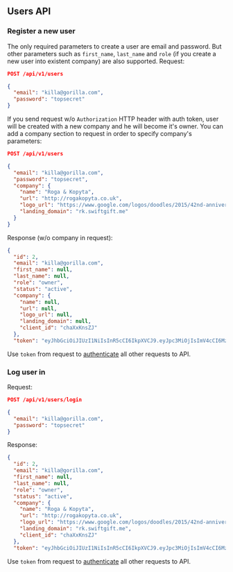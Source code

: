 ## Users API

### Register a new user

The only required parameters to create a user are email and password. But other
parameters such as `first_name`, `last_name` and `role` (if you create a new
user into existent company) are also supported.
Request:
```json
POST /api/v1/users

{
  "email": "killa@gorilla.com",
  "password": "topsecret"
}
```

If you send request w/o `Authorization` HTTP header with auth token, user will
be created with a new company and he will become it's owner. You can add a
company section to request in order to specify company's parameters:
```json
POST /api/v1/users

{
  "email": "killa@gorilla.com",
  "password": "topsecret",
  "company": {
    "name": "Roga & Kopyta",
    "url": "http://rogakopyta.co.uk",
    "logo_url": "https://www.google.com/logos/doodles/2015/42nd-anniversary-of-the-official-recognition-of-the-letter-5644871192805376.2-hp2x.gif",
    "landing_domain": "rk.swiftgift.me"
  }
}
```

Response (w/o company in request):
```json
{
  "id": 2,
  "email": "killa@gorilla.com",
  "first_name": null,
  "last_name": null,
  "role": "owner",
  "status": "active",
  "company": {
    "name": null,
    "url": null,
    "logo_url": null,
    "landing_domain": null,
    "client_id": "chaXxKnsZJ"
  },
  "token": "eyJhbGciOiJIUzI1NiIsInR5cCI6IkpXVCJ9.eyJpc3MiOjIsImV4cCI6MzMwNTM0Nzc5NTcsInZlciI6MSwiaWF0IjoxNTE3NDc3OTU3fQ.1eAux7FuOyFJxfDnuC6WrARToR_eTAT1jdWsHfJa-Vc" }
```

Use `token` from request to [authenticate](./authentication.md) all other
requests to API.

### Log user in

Request:
```json
POST /api/v1/users/login

{
  "email": "killa@gorilla.com",
  "password": "topsecret"
}
```

Response:
```json
{
  "id": 2,
  "email": "killa@gorilla.com",
  "first_name": null,
  "last_name": null,
  "role": "owner",
  "status": "active",
  "company": {
    "name": "Roga & Kopyta",
    "url": "http://rogakopyta.co.uk",
    "logo_url": "https://www.google.com/logos/doodles/2015/42nd-anniversary-of-the-official-recognition-of-the-letter-5644871192805376.2-hp2x.gif",
    "landing_domain": "rk.swiftgift.me",
    "client_id": "chaXxKnsZJ"
  },
  "token": "eyJhbGciOiJIUzI1NiIsInR5cCI6IkpXVCJ9.eyJpc3MiOjIsImV4cCI6MzMwNTM0Nzc5NTcsInZlciI6MSwiaWF0IjoxNTE3NDc3OTU3fQ.1eAux7FuOyFJxfDnuC6WrARToR_eTAT1jdWsHfJa-Vc" }
```

Use `token` from request to [authenticate](./authentication.md) all other
requests to API.
